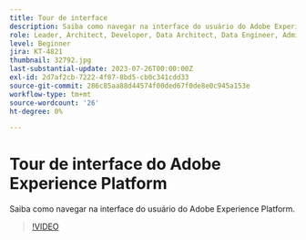 ```yaml
---
title: Tour de interface
description: Saiba como navegar na interface do usuário do Adobe Experience Platform.
role: Leader, Architect, Developer, Data Architect, Data Engineer, Admin, User
level: Beginner
jira: KT-4821
thumbnail: 32792.jpg
last-substantial-update: 2023-07-26T00:00:00Z
exl-id: 2d7af2cb-7222-4f87-8bd5-cb0c341cdd33
source-git-commit: 286c85aa88d44574f00ded67f0de8e0c945a153e
workflow-type: tm+mt
source-wordcount: '26'
ht-degree: 0%

---
```


# Tour de interface do Adobe Experience Platform

Saiba como navegar na interface do usuário do Adobe Experience Platform.

>[!VIDEO](https://video.tv.adobe.com/v/32792?learn=on&enablevpops)

